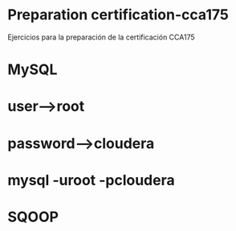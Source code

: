 # Preparation certification-cca175
Ejercicios para la preparación de la certificación CCA175

# MySQL
# user-->root
# password-->cloudera
# mysql -uroot -pcloudera

# SQOOP
#
#
#
#
#
#
#
#
#
#
#
#
#
#
#
#
#
#
#
#
#
#
#
#
#
#
#
#
#
#
#
